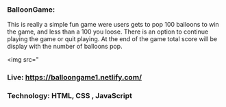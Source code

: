 ### BalloonGame:
This is really a simple fun game were users gets to pop 100 balloons to win the game, and less than a 100 you loose. There is an option to continue playing the game or quit playing. At the end of the game total score will be display with the number of balloons pop. 

<img src="

 ### Live: https://balloongame1.netlify.com/

 ### Technology: HTML,  CSS , JavaScript
